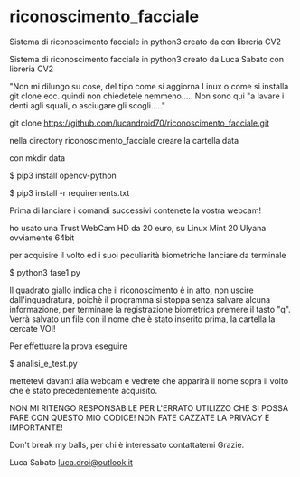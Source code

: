 # riconoscimento_facciale
Sistema di riconoscimento facciale in python3 creato da con libreria CV2 

Sistema di riconoscimento facciale in python3 creato da Luca Sabato con libreria CV2 

"Non mi dilungo su cose, del tipo come si aggiorna Linux o come si installa git clone ecc.
quindi non chiedetele nemmeno..... Non sono qui "a lavare i denti agli squali, o asciugare gli scogli....."

git clone https://github.com/lucandroid70/riconoscimento_facciale.git

nella directory riconoscimento_facciale creare la cartella data

con mkdir data 


$ pip3 install opencv-python

$ pip3 install -r requirements.txt

Prima di lanciare i comandi successivi contenete la vostra webcam!
 
ho usato una Trust WebCam HD da 20 euro, su Linux Mint 20 Ulyana ovviamente 64bit

per acquisire il volto ed i suoi peculiarità biometriche lanciare da terminale 


$ python3 fase1.py


Il quadrato giallo indica che il riconoscimento è in atto, non uscire dall'inquadratura, poichè il programma si stoppa senza salvare alcuna informazione, per terminare la registrazione biometrica premere il tasto "q". Verrà salvato un file con il nome che è stato inserito prima, la cartella la cercate VOI!



Per effettuare la prova eseguire    

$ analisi_e_test.py 

mettetevi davanti alla webcam e vedrete che apparirà il nome sopra il volto che è stato precedentemente acquisito. 




NON MI RITENGO RESPONSABILE PER L'ERRATO UTILIZZO CHE SI POSSA FARE CON QUESTO MIO CODICE! NON FATE CAZZATE LA PRIVACY È IMPORTANTE!

Don't break my balls, per chi è interessato contattatemi Grazie. 

Luca Sabato luca.droi@outlook.it 

